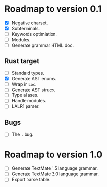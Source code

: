 # Roadmap to version 0.1

- [x] Negative charset.
- [x] Subterminals.
- [ ] Keywords optimiation.
- [ ] Modules.
- [ ] Generate grammar HTML doc.

## Rust target

- [ ] Standard types.
- [x] Generate AST enums.
- [ ] Wrap in `Loc`.
- [ ] Generate AST strucs.
- [ ] Type aliases.
- [ ] Handle modules.
- [ ] LALR1 parser.

## Bugs

- [ ] The `.` bug.

# Roadmap to version 1.0

- [ ] Generate TextMate 1.5 language grammar.
- [ ] Generate TextMate 2.0 language grammar.
- [ ] Export parse table.